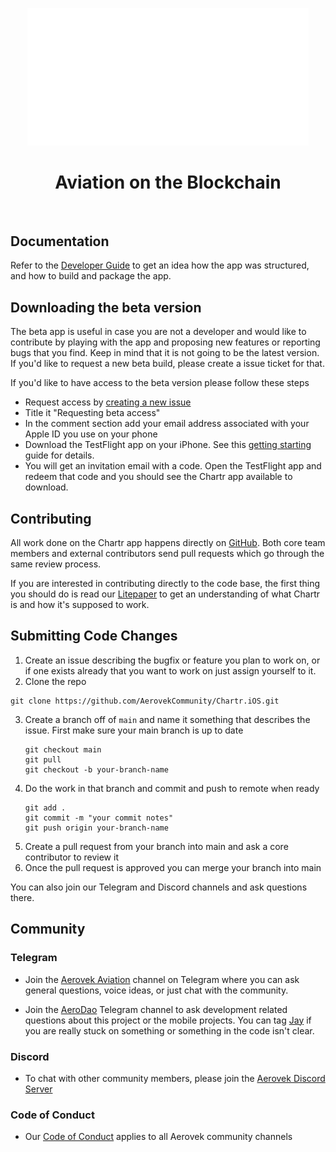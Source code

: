 <p align="center">
<img width="450" src="./docs/images/chartr_logo.png?raw=true" alt="Chartr logo">
</p>

<h1 align="center">
Aviation on the Blockchain
</h1>
<br />

## Documentation

Refer to the [Developer Guide](./docs/DEVELOPER_GUIDE.md) to get an idea how the app was structured, and how to build and package the app.

## Downloading the beta version
The beta app is useful in case you are not a developer and would like to contribute by playing with the app and proposing new features or reporting bugs that you find. Keep in mind that it is not going to be the latest version. If you'd like to request a new beta build, please create a issue ticket for that.

If you'd like to have access to the beta version please follow these steps
- Request access by [creating a new issue](https://github.com/AerovekCommunity/Chartr.iOS/issues)
- Title it "Requesting beta access"
- In the comment section add your email address associated with your Apple ID you use on your phone
- Download the TestFlight app on your iPhone. See this [getting starting](https://testflight.apple.com/) guide for details.
- You will get an invitation email with a code. Open the TestFlight app and redeem that code and you should see the Chartr app available to download.

## Contributing

All work done on the Chartr app happens directly on [GitHub](https://github.com/AerovekCommunity/Chartr.iOS). Both core team members and external contributors send pull requests which go through the same review process.

If you are interested in contributing directly to the code base, the first thing you should do is read our [Litepaper](https://github.com/AerovekCommunity/litepaper) to get an understanding of what Chartr is and how it's supposed to work. 

## **Submitting Code Changes**
1. Create an issue describing the bugfix or feature you plan to work on, or if one exists already that you want to work on just assign yourself to it.
2. Clone the repo
```
git clone https://github.com/AerovekCommunity/Chartr.iOS.git
```
3. Create a branch off of `main` and name it something that describes the issue. First make sure your main branch is up to date
    ```
    git checkout main
    git pull
    git checkout -b your-branch-name
    ```
4. Do the work in that branch and commit and push to remote when ready
    ```
    git add . 
    git commit -m "your commit notes"
    git push origin your-branch-name
    ```
5. Create a pull request from your branch into main and ask a core contributor to review it
6. Once the pull request is approved you can merge your branch into main

You can also join our Telegram and Discord channels and ask questions there. 

## Community
### Telegram

* Join the [Aerovek Aviation](https://t.me/aerovekviation) channel on Telegram where you can ask general questions, voice ideas, or just chat with the community.

* Join the [AeroDao](https://t.me/AeroDao) Telegram channel to ask development related questions about this project or the mobile projects. You can tag [Jay](https://t.me/prolowfile) if you are really stuck on something or something in the code isn't clear.

### Discord
* To chat with other community members, please join the [Aerovek Discord Server](https://discord.gg/PfwEt3YUKM) 

### Code of Conduct
* Our [Code of Conduct](./docs/CODE_OF_CONDUCT.md) applies to all Aerovek community channels

